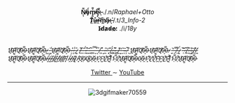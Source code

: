 <article>
  <p align="center">
    <b>N̸̙̹͌ö̴̡́m̸̡͈͐͌ę̴̧͒͘:̶̩̀͊</b> ./.n/<i>Raphael+Otto</i> <br>
    <b>T̸̤̄ů̶̲r̷̼͝m̸̭̈a̴̗̋:̶̞͘</b> /.t/<i>3_Info-2</i> <br>
    <b>I̴d̸a̷d̴e̷:̷</b> ./i/<i>18y</i> <br>
    <br>
  </p>
  <i>1̸̘̇0̶̛̝1̸͇͗0̸̙͂0̶͕̿0̵1̸̘̇0̶̛̝1̸͇͗0̸̙͂0̶͕̿0̵-̷͖̀-̶͚̾1̸̘̇0̶̛̝1̸͇͗0̸̙͂0̶͕̿0̵-̷̱̽-̷̩̾-̶̥̎-̷͓̄-̸̲̑-̶̲͠-̶̤̈́-̷͍̎-̶̪͝-̵̲͆-̵̻̈́-̵̥̿-̵̮͋-̵͔́-̸̜̉-̶̭̊-̵͔̏-̷̪͂-̷̦̒-̵̝͊-̸̟̈́-̷̳͑-̴̲̌-̶͇̏-̸̰͊-̵͙̓-̶̫͂-̴̄ͅ-̵͎̅-̸͒͜1̸̘̇0̶̛̝1̸͇͗0̸̙͂0̶͕̿0̵1̸̘̇0̶̛̝1̸͇͗0̸̙͂0̶͕̿0̵-̷̬̀-̵̠̓-̵͎͌-̸̤͌-̴̞̈́-̷͎̄-̵̜͝-̷̹͆-̸̟̅-̷͈̎-̴͖̔-̴̻͝/̵̞̽/̷̛̪1̸̘̇0̶̛̝1̸͇͗0̸̙͂0̶͕̿0̵1̸̘̇0̶̛̝1̸͇͗0̸̙͂0̶͕̿0̵/̶̝̈́/̶̺͑/̵̭̂/̸̢̈́/̵̺͛/̵̠̍/̸̝̉/̸̭̈/̵͝ͅ//̴̯̈́/̶̙̍/̴̥̎/̷͔͛/̵͓̂0̵̛̙0̴̣͘0̵̻̌0̷͗ͅ0̶̯́1̷̛̝1̵̺̆1̸̲̊1̵̬͂1̸͔͐1̴̜̿1̸̹̾1̸̘̇0̶̛̝1̸͇͗0̸̙͂0̶͕̿0̵0̷͗ͅ0̶̯́1̷̛̝1̸̱̏1̸̰͒1̶̪͊1̵̺̆1̸̲̊1̵̬͂1̸͔͐1̴̜̿1̸̹̾1̸̘̇0̶̛̝1̸͇͗0̸̙͂0̶͕̿0̵</i> <br>
  <p align="center">
    <a href="https://twitter.com/Raphis_____"> Twitter </a>
     ∼
    <a href="https://www.youtube.com/channel/UCRiaivH1MtlQhBzdoqcleJw"> YouTube </a>
  </p>
<hr>
 <div align="center">
   
  ![3dgifmaker70559](https://user-images.githubusercontent.com/101464708/183543934-44ea38f9-9f08-4c75-b7e5-bc507f318e33.gif)
  
 </div>
</article>
  
